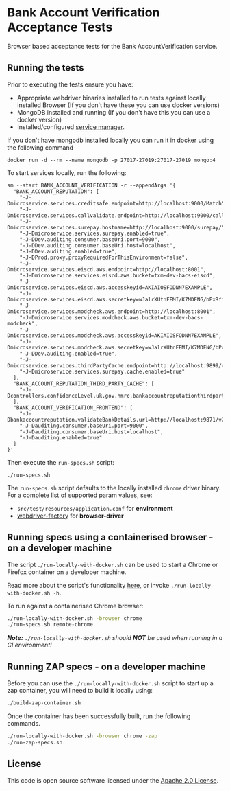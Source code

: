 Bank Account Verification Acceptance Tests
================================

Browser based acceptance tests for the Bank AccountVerification service. 

## Running the tests

Prior to executing the tests ensure you have: 
 - Appropriate webdriver binaries installed to run tests against locally installed Browser (If you don't have these you can use docker versions)
 - MongoDB installed and running (If you don't have this you can use a docker version)
 - Installed/configured [service manager](https://github.com/hmrc/service-manager).  

If you don't have mongodb installed locally you can run it in docker using the following command

    docker run -d --rm --name mongodb -p 27017-27019:27017-27019 mongo:4

To start services locally, run the following:
    
    sm --start BANK_ACCOUNT_VERIFICATION -r --appendArgs '{
      "BANK_ACCOUNT_REPUTATION": [
        "-J-Dmicroservice.services.creditsafe.endpoint=http://localhost:9000/Match",
        "-J-Dmicroservice.services.callvalidate.endpoint=http://localhost:9000/callvalidateapi",
        "-J-Dmicroservice.services.surepay.hostname=http://localhost:9000/surepay/",
        "-J-Dmicroservice.services.surepay.enabled=true",
        "-J-DDev.auditing.consumer.baseUri.port=9000",
        "-J-DDev.auditing.consumer.baseUri.host=localhost",
        "-J-DDev.auditing.enabled=true",
        "-J-DProd.proxy.proxyRequiredForThisEnvironment=false",
        "-J-Dmicroservice.services.eiscd.aws.endpoint=http://localhost:8001",
        "-J-Dmicroservice.services.eiscd.aws.bucket=txm-dev-bacs-eiscd",
        "-J-Dmicroservice.services.eiscd.aws.accesskeyid=AKIAIOSFODNN7EXAMPLE",
        "-J-Dmicroservice.services.eiscd.aws.secretkey=wJalrXUtnFEMI/K7MDENG/bPxRfiCYEXAMPLEKEY",
        "-J-Dmicroservice.services.modcheck.aws.endpoint=http://localhost:8001",
        "-J-Dmicroservice.services.modcheck.aws.bucket=txm-dev-bacs-modcheck",
        "-J-Dmicroservice.services.modcheck.aws.accesskeyid=AKIAIOSFODNN7EXAMPLE",
        "-J-Dmicroservice.services.modcheck.aws.secretkey=wJalrXUtnFEMI/K7MDENG/bPxRfiCYEXAMPLEKEY",
        "-J-DDev.auditing.enabled=true",
        "-J-Dmicroservice.services.thirdPartyCache.endpoint=http://localhost:9899/cache",
        "-J-Dmicroservice.services.surepay.cache.enabled=true"
      ],
      "BANK_ACCOUNT_REPUTATION_THIRD_PARTY_CACHE": [
        "-J-Dcontrollers.confidenceLevel.uk.gov.hmrc.bankaccountreputationthirdpartycache.controllers.CacheController.needsLogging=true"
      ],
      "BANK_ACCOUNT_VERIFICATION_FRONTEND": [
        "-J-Dbankaccountreputation.validateBankDetails.url=http://localhost:9871/v2/validateBankDetails",
        "-J-Dauditing.consumer.baseUri.port=9000",
        "-J-Dauditing.consumer.baseUri.host=localhost",
        "-J-Dauditing.enabled=true"
      ]
    }'

Then execute the `run-specs.sh` script:
    
    ./run-specs.sh

The `run-specs.sh` script defaults to the locally installed `chrome` driver binary.  For a complete list of supported param values, see:
 - `src/test/resources/application.conf` for **environment** 
 - [webdriver-factory](https://github.com/hmrc/webdriver-factory#2-instantiating-a-browser-with-default-options) for **browser-driver**

## Running specs using a containerised browser - on a developer machine

The script `./run-locally-with-docker.sh` can be used to start a Chrome or Firefox container on a developer machine. 

Read more about the script's functionality [here](run-locally-with-docker.sh), or invoke `./run-locally-with-docker.sh -h`.

To run against a containerised Chrome browser:

```bash
./run-locally-with-docker.sh -browser chrome
./run-specs.sh remote-chrome
```

***Note:** `./run-locally-with-docker.sh` should **NOT** be used when running in a CI environment!*

## Running ZAP specs - on a developer machine

Before you can use the `./run-locally-with-docker.sh` script to start up a zap container, you will need to build it locally using:

```bash
./build-zap-container.sh
```

Once the container has been successfully built, run the following commands.

```bash
./run-locally-with-docker.sh -browser chrome -zap
./run-zap-specs.sh
``` 

## License

This code is open source software licensed under the [Apache 2.0 License]("http://www.apache.org/licenses/LICENSE-2.0.html").

